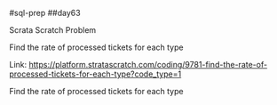 #sql-prep
##day63

Scrata Scratch Problem

Find the rate of processed tickets for each type

Link:
https://platform.stratascratch.com/coding/9781-find-the-rate-of-processed-tickets-for-each-type?code_type=1

Find the rate of processed tickets for each type